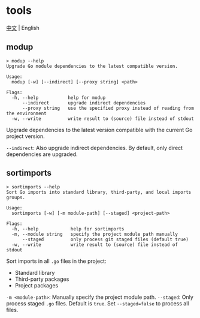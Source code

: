 # tools

[中文](README.md) | English

## modup

```shell
> modup --help
Upgrade Go module dependencies to the latest compatible version.

Usage:
  modup [-w] [--indirect] [--proxy string] <path>

Flags:
  -h, --help           help for modup
      --indirect       upgrade indirect dependencies
      --proxy string   use the specified proxy instead of reading from the environment
  -w, --write          write result to (source) file instead of stdout
```

Upgrade dependencies to the latest version compatible with the current Go project version.

`--indirect`: Also upgrade indirect dependencies. By default, only direct dependencies are upgraded.

## sortimports

```shell
> sortimports --help
Sort Go imports into standard library, third-party, and local imports groups.

Usage:
  sortimports [-w] [-m module-path] [--staged] <project-path>

Flags:
  -h, --help            help for sortimports
  -m, --module string   specify the project module path manually
      --staged          only process git staged files (default true)
  -w, --write           write result to (source) file instead of stdout
```

Sort imports in all `.go` files in the project:

- Standard library
- Third-party packages
- Project packages

`-m <module-path>`: Manually specify the project module path.
`--staged`: Only process staged `.go` files. Default is `true`. Set `--staged=false` to process all files.
